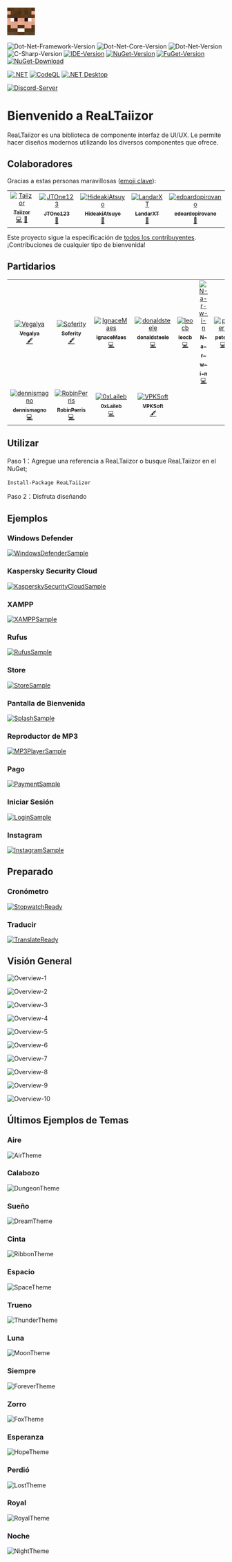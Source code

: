 ![Logo](https://raw.githubusercontent.com/Taiizor/ReaLTaiizor/develop/.images/Logo.png)

![Dot-Net-Framework-Version](https://img.shields.io/badge/.NET%20Framework-%3E%3D4.8-blue)
![Dot-Net-Core-Version](https://img.shields.io/badge/.NET%20Core-%3E%3D3.1-blue)
![Dot-Net-Version](https://img.shields.io/badge/.NET-%3E%3D6.0-blue)
![C-Sharp-Version](https://img.shields.io/badge/C%23-Preview-blue.svg)
[![IDE-Version](https://img.shields.io/badge/IDE-VS2022-blue.svg)](https://visualstudio.microsoft.com/downloads)
[![NuGet-Version](https://img.shields.io/nuget/v/ReaLTaiizor.svg?label=NuGet)](https://www.nuget.org/packages/ReaLTaiizor)
[![FuGet-Version](https://img.shields.io/nuget/v/ReaLTaiizor.svg?label=FuGet)](https://www.fuget.org/packages/ReaLTaiizor)
[![NuGet-Download](https://img.shields.io/nuget/dt/ReaLTaiizor?label=Download)](https://www.nuget.org/api/v2/package/ReaLTaiizor)

[![.NET](https://github.com/Taiizor/ReaLTaiizor/actions/workflows/dotnet.yml/badge.svg)](https://github.com/Taiizor/ReaLTaiizor/actions/workflows/dotnet.yml)
[![CodeQL](https://github.com/Taiizor/ReaLTaiizor/actions/workflows/codeql-analysis.yml/badge.svg)](https://github.com/Taiizor/ReaLTaiizor/actions/workflows/codeql-analysis.yml)
[![.NET Desktop](https://github.com/Taiizor/ReaLTaiizor/actions/workflows/dotnet-desktop.yml/badge.svg)](https://github.com/Taiizor/ReaLTaiizor/actions/workflows/dotnet-desktop.yml)

[![Discord-Server](https://img.shields.io/discord/932386235538878534?label=Discord)](https://discord.gg/nxG977byXb)

# Bienvenido a ReaLTaiizor
ReaLTaiizor es una biblioteca de componente interfaz de UI/UX. Le permite hacer diseños modernos utilizando los diversos componentes que ofrece.

## Colaboradores

Gracias a estas personas maravillosas ([emoji clave](https://allcontributors.org/docs/es-es/emoji-key)):

<table>
  <tr>
    <td align="center">
		<a href="https://github.com/Taiizor">
			<img src="https://avatars3.githubusercontent.com/u/41683699?s=460&v=4" width="80px;" alt="Taiizor"/>
			<br/>
			<sub>
				<b>Taiizor</b>
			</sub>
		</a>
		<br/>
		<a href="https://github.com/Taiizor/ReaLTaiizor/commits?author=Taiizor" title="Código">💻</a>
		<a href="https://www.taiizor.com" title="Ideas & Planificación, Comentarios">🤔</a>
	</td>
    <td align="center">
		<a href="https://github.com/JTOne123">
			<img src="https://avatars3.githubusercontent.com/u/3457140?s=460&v=4" width="80px;" alt="JTOne123"/>
			<br/>
			<sub>
				<b>JTOne123</b>
			</sub>
		</a>
		<br/>
		<a href="https://github.com/Taiizor/ReaLTaiizor/commits?author=JTOne123" title="Solicitudes de Extracción Revisadas">👀</a>
	</td>
    <td align="center">
		<a href="https://github.com/HideakiAtsuyo">
			<img src="https://avatars3.githubusercontent.com/u/53636771?s=460&v=4" width="80px;" alt="HideakiAtsuyo"/>
			<br/>
			<sub>
				<b>HideakiAtsuyo</b>
			</sub>
		</a>
		<br/>
		<a href="https://github.com/Taiizor/ReaLTaiizor/commits?author=HideakiAtsuyo" title="Solicitudes de Extracción Revisadas">👀</a>
	</td>
    <td align="center">
		<a href="https://github.com/LandarXT">
			<img src="https://avatars3.githubusercontent.com/u/104514709?s=460&v=4" width="80px;" alt="LandarXT"/>
			<br/>
			<sub>
				<b>LandarXT</b>
			</sub>
		</a>
		<br/>
		<a href="https://github.com/Taiizor/ReaLTaiizor/commits?author=LandarXT" title="Solicitudes de Extracción Revisadas">👀</a>
	</td>
    <td align="center">
		<a href="https://github.com/edoardopirovano">
			<img src="https://avatars3.githubusercontent.com/u/6748066?s=460&v=4" width="80px;" alt="edoardopirovano"/>
			<br/>
			<sub>
				<b>edoardopirovano</b>
			</sub>
		</a>
		<br/>
		<a href="https://github.com/Taiizor/ReaLTaiizor/commits?author=edoardopirovano" title="Solicitudes de Extracción Revisadas">👀</a>
	</td>
  </tr>
</table>

Este proyecto sigue la especificación de [todos los contribuyentes](https://github.com/all-contributors/all-contributors). ¡Contribuciones de cualquier tipo de bienvenida!

## Partidarios

<table>
  <tr>
    <td align="center">
		<a href="https://github.com/Vegalya">
			<img src="https://avatars3.githubusercontent.com/u/98421771?s=200&v=4" width="80px;" alt="Vegalya"/>
			<br/>
			<sub>
				<b>Vegalya</b>
			</sub>
		</a>
		<br/>
		<a href="https://github.com/Vegalya" target="_blank" title="Contenido">🖋</a>
	</td>
    <td align="center">
		<a href="https://github.com/Soferity">
			<img src="https://avatars3.githubusercontent.com/u/63516515?s=200&v=4" width="80px;" alt="Soferity"/>
			<br/>
			<sub>
				<b>Soferity</b>
			</sub>
		</a>
		<br/>
		<a href="https://github.com/Soferity" target="_blank" title="Contenido">🖋</a>
	</td>
	<td align="center">
		<a href="https://github.com/IgnaceMaes">
			<img src="https://avatars3.githubusercontent.com/u/10243652?s=200&v=4" width="80px;" alt="IgnaceMaes"/>
			<br/>
			<sub>
				<b>IgnaceMaes</b>
			</sub>
		</a>
		<br/>
		<a href="https://github.com/IgnaceMaes" target="_blank" title="Código">💻</a>
	</td>
	<td align="center">
		<a href="https://github.com/donaldsteele">
			<img src="https://avatars3.githubusercontent.com/u/8108109?s=200&v=4" width="80px;" alt="donaldsteele"/>
			<br/>
			<sub>
				<b>donaldsteele</b>
			</sub>
		</a>
		<br/>
		<a href="https://github.com/donaldsteele" target="_blank" title="Código">💻</a>
	</td>
	<td align="center">
		<a href="https://github.com/leocb">
			<img src="https://avatars3.githubusercontent.com/u/8310271?s=200&v=4" width="80px;" alt="leocb"/>
			<br/>
			<sub>
				<b>leocb</b>
			</sub>
		</a>
		<br/>
		<a href="https://github.com/leocb" target="_blank" title="Código">💻</a>
	</td>
	<td align="center">
		<a href="https://github.com/N-a-r-w-i-n">
			<img src="https://avatars3.githubusercontent.com/u/25624385?s=200&v=4" width="80px;" alt="N-a-r-w-i-n"/>
			<br/>
			<sub>
				<b>N-a-r-w-i-n</b>
			</sub>
		</a>
		<br/>
		<a href="https://github.com/N-a-r-w-i-n" target="_blank" title="Código">💻</a>
	</td>
	<td align="center">
		<a href="https://github.com/peters">
			<img src="https://avatars3.githubusercontent.com/u/869?s=200&v=4" width="80px;" alt="peters"/>
			<br/>
			<sub>
				<b>peters</b>
			</sub>
		</a>
		<br/>
		<a href="https://github.com/peters" target="_blank" title="Código">💻</a>
	</td>
  </tr>
  <tr>
	<td align="center">
		<a href="https://github.com/dennismagno">
			<img src="https://avatars3.githubusercontent.com/u/5070675?s=200&v=4" width="80px;" alt="dennismagno"/>
			<br/>
			<sub>
				<b>dennismagno</b>
			</sub>
		</a>
		<br/>
		<a href="https://github.com/dennismagno" target="_blank" title="Código">💻</a>
	</td>
	<td align="center">
		<a href="https://github.com/RobinPerris">
			<img src="https://avatars3.githubusercontent.com/u/1886599?s=200&v=4" width="80px;" alt="RobinPerris"/>
			<br/>
			<sub>
				<b>RobinPerris</b>
			</sub>
		</a>
		<br/>
		<a href="https://github.com/RobinPerris" target="_blank" title="Código">💻</a>
	</td>
    <td align="center">
		<a href="https://github.com/0xLaileb">
			<img src="https://avatars3.githubusercontent.com/u/59660240?s=200&v=4" width="80px;" alt="0xLaileb"/>
			<br/>
			<sub>
				<b>0xLaileb</b>
			</sub>
		</a>
		<br/>
		<a href="https://github.com/0xLaileb" target="_blank" title="Código">💻</a>
    </td>
	<td align="center">
		<a href="https://github.com/VPKSoft">
			<img src="https://avatars3.githubusercontent.com/u/40712699?s=200&v=4" width="80px;" alt="VPKSoft"/>
			<br/>
			<sub>
				<b>VPKSoft</b>
			</sub>
		</a>
		<br/>
		<a href="https://github.com/VPKSoft" target="_blank" title="Contenido">🖋</a>
	</td>
  </tr>
</table>

## Utilizar

Paso 1：Agregue una referencia a ReaLTaiizor o busque ReaLTaiizor en el NuGet;

```Install-Package ReaLTaiizor```

Paso 2：Disfruta diseñando

## Ejemplos

### Windows Defender

[![WindowsDefenderSample](https://raw.githubusercontent.com/Taiizor/ReaLTaiizor/develop/.screenshots/Windows_Defender.png)](https://github.com/Taiizor/ReaLTaiizor/tree/develop/sample/ReaLTaiizor.Defender "WindowsDefenderSample")

### Kaspersky Security Cloud

[![KasperskySecurityCloudSample](https://raw.githubusercontent.com/Taiizor/ReaLTaiizor/develop/.screenshots/Kaspersky_Security_Cloud.png)](https://github.com/Taiizor/ReaLTaiizor/tree/develop/sample/ReaLTaiizor.Kaspersky "KasperskySecurityCloudSample")

### XAMPP

[![XAMPPSample](https://raw.githubusercontent.com/Taiizor/ReaLTaiizor/develop/.screenshots/XAMPP.png)](https://github.com/Taiizor/ReaLTaiizor/tree/develop/sample/ReaLTaiizor.XAMPP "XAMPPSample")

### Rufus

[![RufusSample](https://raw.githubusercontent.com/Taiizor/ReaLTaiizor/develop/.screenshots/Rufus.gif)](https://github.com/Taiizor/ReaLTaiizor/tree/develop/sample/ReaLTaiizor.Rufus "RufusSample")

### Store

[![StoreSample](https://raw.githubusercontent.com/Taiizor/ReaLTaiizor/develop/.screenshots/Store.gif)](https://github.com/Taiizor/ReaLTaiizor/tree/develop/sample/ReaLTaiizor.Store "StoreSample")

### Pantalla de Bienvenida

[![SplashSample](https://raw.githubusercontent.com/Taiizor/ReaLTaiizor/develop/.screenshots/Splash.gif)](https://github.com/Taiizor/ReaLTaiizor/tree/develop/sample/ReaLTaiizor.Splash "SplashSample")

### Reproductor de MP3

[![MP3PlayerSample](https://raw.githubusercontent.com/Taiizor/ReaLTaiizor/develop/.screenshots/MP3_Player.png)](https://github.com/Taiizor/ReaLTaiizor/tree/develop/sample/ReaLTaiizor.Player "MP3PlayerSample")

### Pago

[![PaymentSample](https://raw.githubusercontent.com/Taiizor/ReaLTaiizor/develop/.screenshots/Payment.png)](https://github.com/Taiizor/ReaLTaiizor/tree/develop/sample/ReaLTaiizor.Payment "PaymentSample")

### Iniciar Sesión

[![LoginSample](https://raw.githubusercontent.com/Taiizor/ReaLTaiizor/develop/.screenshots/Login.png)](https://github.com/Taiizor/ReaLTaiizor/tree/develop/sample/ReaLTaiizor.Login "LoginSample")

### Instagram

[![InstagramSample](https://raw.githubusercontent.com/Taiizor/ReaLTaiizor/develop/.screenshots/Instagram.png)](https://github.com/Taiizor/ReaLTaiizor/tree/develop/sample/ReaLTaiizor.Instagram "InstagramSample")

## Preparado

### Cronómetro

[![StopwatchReady](https://raw.githubusercontent.com/Taiizor/ReaLTaiizor/develop/.screenshots/Stopwatch.gif)](https://github.com/Taiizor/ReaLTaiizor/tree/develop/ready/ReaLTaiizor.Stopwatch "StopwatchReady")

### Traducir

[![TranslateReady](https://raw.githubusercontent.com/Taiizor/ReaLTaiizor/develop/.screenshots/Translate.png)](https://github.com/Taiizor/ReaLTaiizor/tree/develop/ready/ReaLTaiizor.Translate "TranslateReady")

## Visión General

![Overview-1](https://raw.githubusercontent.com/Taiizor/ReaLTaiizor/develop/.screenshots/Material.gif)

![Overview-2](https://raw.githubusercontent.com/Taiizor/ReaLTaiizor/develop/.screenshots/Metro.gif)

![Overview-3](https://raw.githubusercontent.com/Taiizor/ReaLTaiizor/develop/.screenshots/Poison.gif)

![Overview-4](https://raw.githubusercontent.com/Taiizor/ReaLTaiizor/develop/.screenshots/Crown.gif)

![Overview-5](https://raw.githubusercontent.com/Taiizor/ReaLTaiizor/develop/.screenshots/Parrot.png)

![Overview-6](https://raw.githubusercontent.com/Taiizor/ReaLTaiizor/develop/.screenshots/Cyber.gif)

![Overview-7](https://raw.githubusercontent.com/Taiizor/ReaLTaiizor/develop/.screenshots/Form1.png)

![Overview-8](https://raw.githubusercontent.com/Taiizor/ReaLTaiizor/develop/.screenshots/Form2.png)

![Overview-9](https://raw.githubusercontent.com/Taiizor/ReaLTaiizor/develop/.screenshots/Sky.png)

![Overview-10](https://raw.githubusercontent.com/Taiizor/ReaLTaiizor/develop/.screenshots/Alone.png)

## Últimos Ejemplos de Temas

### Aire

![AirTheme](https://raw.githubusercontent.com/Taiizor/ReaLTaiizor/develop/.screenshots/Air.png)

### Calabozo

![DungeonTheme](https://raw.githubusercontent.com/Taiizor/ReaLTaiizor/develop/.screenshots/Dungeon.png)

### Sueño

![DreamTheme](https://raw.githubusercontent.com/Taiizor/ReaLTaiizor/develop/.screenshots/Dream.png)

### Cinta

![RibbonTheme](https://raw.githubusercontent.com/Taiizor/ReaLTaiizor/develop/.screenshots/Ribbon.png)

### Espacio

![SpaceTheme](https://raw.githubusercontent.com/Taiizor/ReaLTaiizor/develop/.screenshots/Space.png)

### Trueno

![ThunderTheme](https://raw.githubusercontent.com/Taiizor/ReaLTaiizor/develop/.screenshots/Thunder.png)

### Luna

![MoonTheme](https://raw.githubusercontent.com/Taiizor/ReaLTaiizor/develop/.screenshots/Moon.png)

### Siempre

![ForeverTheme](https://raw.githubusercontent.com/Taiizor/ReaLTaiizor/develop/.screenshots/Forever.png)

### Zorro

![FoxTheme](https://raw.githubusercontent.com/Taiizor/ReaLTaiizor/develop/.screenshots/Fox.png)

### Esperanza

![HopeTheme](https://raw.githubusercontent.com/Taiizor/ReaLTaiizor/develop/.screenshots/Hope.png)

### Perdió

![LostTheme](https://raw.githubusercontent.com/Taiizor/ReaLTaiizor/develop/.screenshots/Lost.png)

### Royal

![RoyalTheme](https://raw.githubusercontent.com/Taiizor/ReaLTaiizor/develop/.screenshots/Royal.png)

### Noche

![NightTheme](https://raw.githubusercontent.com/Taiizor/ReaLTaiizor/develop/.screenshots/Night.png)